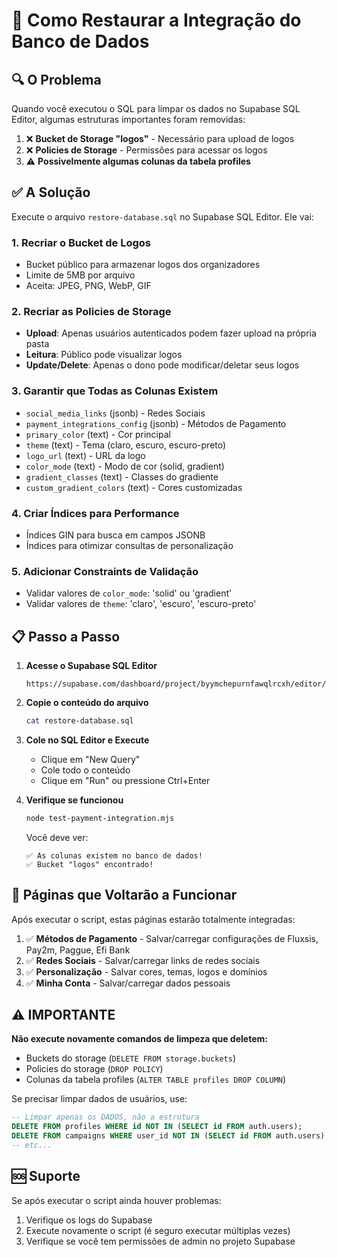 # 🔧 Como Restaurar a Integração do Banco de Dados

## 🔍 O Problema

Quando você executou o SQL para limpar os dados no Supabase SQL Editor, algumas estruturas importantes foram removidas:

1. ❌ **Bucket de Storage "logos"** - Necessário para upload de logos
2. ❌ **Policies de Storage** - Permissões para acessar os logos
3. ⚠️ **Possivelmente algumas colunas da tabela profiles**

## ✅ A Solução

Execute o arquivo `restore-database.sql` no Supabase SQL Editor. Ele vai:

### 1. Recriar o Bucket de Logos
- Bucket público para armazenar logos dos organizadores
- Limite de 5MB por arquivo
- Aceita: JPEG, PNG, WebP, GIF

### 2. Recriar as Policies de Storage
- **Upload**: Apenas usuários autenticados podem fazer upload na própria pasta
- **Leitura**: Público pode visualizar logos
- **Update/Delete**: Apenas o dono pode modificar/deletar seus logos

### 3. Garantir que Todas as Colunas Existem
- `social_media_links` (jsonb) - Redes Sociais
- `payment_integrations_config` (jsonb) - Métodos de Pagamento
- `primary_color` (text) - Cor principal
- `theme` (text) - Tema (claro, escuro, escuro-preto)
- `logo_url` (text) - URL da logo
- `color_mode` (text) - Modo de cor (solid, gradient)
- `gradient_classes` (text) - Classes do gradiente
- `custom_gradient_colors` (text) - Cores customizadas

### 4. Criar Índices para Performance
- Índices GIN para busca em campos JSONB
- Índices para otimizar consultas de personalização

### 5. Adicionar Constraints de Validação
- Validar valores de `color_mode`: 'solid' ou 'gradient'
- Validar valores de `theme`: 'claro', 'escuro', 'escuro-preto'

## 📋 Passo a Passo

1. **Acesse o Supabase SQL Editor**
   ```
   https://supabase.com/dashboard/project/byymchepurnfawqlrcxh/editor/sql
   ```

2. **Copie o conteúdo do arquivo**
   ```bash
   cat restore-database.sql
   ```

3. **Cole no SQL Editor e Execute**
   - Clique em "New Query"
   - Cole todo o conteúdo
   - Clique em "Run" ou pressione Ctrl+Enter

4. **Verifique se funcionou**
   ```bash
   node test-payment-integration.mjs
   ```

   Você deve ver:
   ```
   ✅ As colunas existem no banco de dados!
   ✅ Bucket "logos" encontrado!
   ```

## 🎯 Páginas que Voltarão a Funcionar

Após executar o script, estas páginas estarão totalmente integradas:

1. ✅ **Métodos de Pagamento** - Salvar/carregar configurações de Fluxsis, Pay2m, Paggue, Efi Bank
2. ✅ **Redes Sociais** - Salvar/carregar links de redes sociais
3. ✅ **Personalização** - Salvar cores, temas, logos e domínios
4. ✅ **Minha Conta** - Salvar/carregar dados pessoais

## ⚠️ IMPORTANTE

**Não execute novamente comandos de limpeza que deletem:**
- Buckets do storage (`DELETE FROM storage.buckets`)
- Policies do storage (`DROP POLICY`)
- Colunas da tabela profiles (`ALTER TABLE profiles DROP COLUMN`)

Se precisar limpar dados de usuários, use:
```sql
-- Limpar apenas os DADOS, não a estrutura
DELETE FROM profiles WHERE id NOT IN (SELECT id FROM auth.users);
DELETE FROM campaigns WHERE user_id NOT IN (SELECT id FROM auth.users);
-- etc...
```

## 🆘 Suporte

Se após executar o script ainda houver problemas:

1. Verifique os logs do Supabase
2. Execute novamente o script (é seguro executar múltiplas vezes)
3. Verifique se você tem permissões de admin no projeto Supabase
